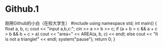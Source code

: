 # Github.1
刚用Github的小白（在校大学生）
#include<iostream>
using namespace std;
int main()
{
float a, b, c;
	cout << "input a,b,c:";
	cin >> a >> b >> c;
	if (a + b > c && a + c > b && b + c > a)
		cout << "area=" << AREA(a, b, c) << endl;
	else
		cout << "It is not a triangle!" << endl;
system("pause");
return 0;
}
